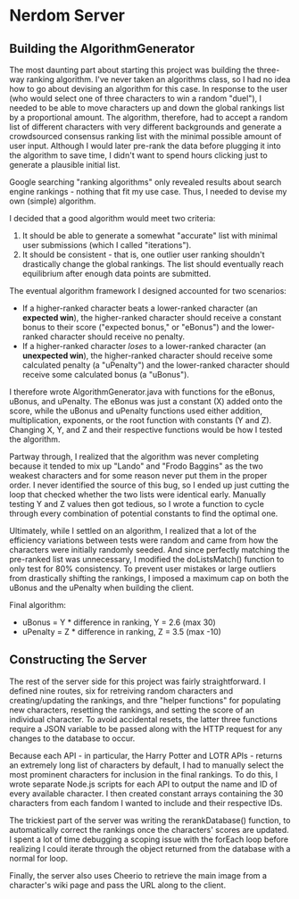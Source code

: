 # Nerdom Server

## Building the AlgorithmGenerator
The most daunting part about starting this project was building the three-way ranking algorithm. I've never taken an algorithms class, so I had no idea how to go about devising an algorithm for this case. In response to the user (who would select one of three characters to win a random "duel"), I needed to be able to move characters up and down the global rankings list by a proportional amount. The algorithm, therefore, had to accept a random list of different characters with very different backgrounds and generate a crowdsourced consensus ranking list with the minimal possible amount of user input. Although I would later pre-rank the data before plugging it into the algorithm to save time, I didn't want to spend hours clicking just to generate a plausible initial list.  

Google searching "ranking algorithms" only revealed results about search engine rankings - nothing that fit my use case. Thus, I needed to devise my own (simple) algorithm. 

I decided that a good algorithm would meet two criteria:
1) It should be able to generate a somewhat "accurate" list with minimal user submissions (which I called "iterations").
2) It should be consistent - that is, one outlier user ranking shouldn't drastically change the global rankings. The list should eventually reach equilibrium after enough data points are submitted.

The eventual algorithm framework I designed accounted for two scenarios:
- If a higher-ranked character beats a lower-ranked character (an **expected win**), the higher-ranked character should receive a constant bonus to their score ("expected bonus," or "eBonus") and the lower-ranked character should receive no penalty.
- If a higher-ranked character *loses* to a lower-ranked character (an **unexpected win**), the higher-ranked character should receive some calculated penalty (a "uPenalty") and the lower-ranked character should receive some calculated bonus (a "uBonus"). 

I therefore wrote AlgorithmGenerator.java with functions for the eBonus, uBonus, and uPenalty. The eBonus was just a constant (X) added onto the score, while the uBonus and uPenalty functions used either addition, multiplication, exponents, or the root function with constants (Y and Z). Changing X, Y, and Z and their respective functions would be how I tested the algorithm. 

Partway through, I realized that the algorithm was never completing because it tended to mix up "Lando" and "Frodo Baggins" as the two weakest characters and for some reason never put them in the proper order. I never identified the source of this bug, so I ended up just cutting the loop that checked whether the two lists were identical early. Manually testing Y and Z values then got tedious, so I wrote a function to cycle through every combination of potential constants to find the optimal one.

Ultimately, while I settled on an algorithm, I realized that a lot of the efficiency variations between tests were random and came from how the characters were initially randomly seeded. And since perfectly matching the pre-ranked list was unnecessary, I modified the doListsMatch() function to only test for 80% consistency. To prevent user mistakes or large outliers from drastically shifting the rankings, I imposed a maximum cap on both the uBonus and the uPenalty when building the client.

Final algorithm:
- uBonus = Y * difference in ranking, Y = 2.6 (max 30)
- uPenalty = Z * difference in ranking, Z = 3.5 (max -10)

## Constructing the Server
The rest of the server side for this project was fairly straightforward. I defined nine routes, six for retreiving random characters and creating/updating the rankings, and thre "helper functions" for populating new characters, resetting the rankings, and setting the score of an individual character. To avoid accidental resets, the latter three functions require a JSON variable to be passed along with the HTTP request for any changes to the database to occur. 

Because each API - in particular, the Harry Potter and LOTR APIs - returns an extremely long list of characters by default, I had to manually select the most prominent characters for inclusion in the final rankings. To do this, I wrote separate Node.js scripts for each API to output the name and ID of every available character. I then created constant arrays containing the 30 characters from each fandom I wanted to include and their respective IDs. 

The trickiest part of the server was writing the rerankDatabase() function, to automatically correct the rankings once the characters' scores are updated. I spent a lot of time debugging a scoping issue with the forEach loop before realizing I could iterate through the object returned from the database with a normal for loop. 

Finally, the server also uses Cheerio to retrieve the main image from a character's wiki page and pass the URL along to the client.